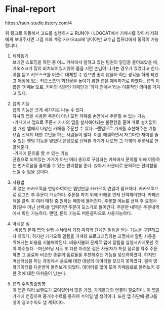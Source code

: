 # Final-report

https://raon-studio.tistory.com/4

위 링크로 이동해서 코드를 실행하시고 RUN이나 LOGCAT에서 키해시를 찾아서 저희에게 보내주시면 그걸 저희 계정 카카오api에 넣어야만 교수님 컴퓨터에서 동작이 가능합니다.

1. 제작동기<br>
 브레인 스토밍을 하던 중 여느 카페에서 일하고 있는 팀원의 일담을 들어보았을 때, 키오스크가 많이 비치되어있지않아 줄을 서던 손님이 나가는 경우가 있었다고 한다.  이를 듣고  키오스크를 어플로 대체할 수 있으면 좋지 않을까 하는 생각을 하게 되었고 매장에 있는 키오스크의 회전율을 높이기 위한 앱을 제작하기로 하였다..
 앱의 이름은 ‘카페in’으로, 커피의 성분인 카페인과 '카페 안에서'라는 이중적인 의미를 가지고 있다. 

2. 앱의 기능<br>
 앱의 기능은 크게 세가지로 나눌 수 있다.<br>
 자사의 앱을 사용한 주문이 아닌 모든 카페를 손안에서 주문할 수 있는 기능<br>
   -카페에서 앱으로 주문시 자사의 앱을 설치해야되는 불편함을 줄여 따로 설치없이 한 개한 앱에서 다양한 카페를 주문할 수 있다. 
 -랜덤으로 가게를 추천해주는 기능<br>
   요즘 선택의 대한 고민을 하는 사람들이 많다. 이를 해결하면서 자그마한 재미를 줄 수 있는 랜덤 기능을 넣었다.랜덤으로 선택된 가게가 나오면 그 가게의 주문서로 연결해준다.<br>
 -가게에 문의를 할 수 있는 기능<br>
   단층으로 되어있는 가게가 아닌 여러 층으로 구성되는 카페에서 문의를 위해 이동하는 번거로움을 줄여줄 수 있는 편리함을 준다. 앉아서 카운터로 문의하는 편리함을 느낄 수 있을 것이다.


3. 사용법<br>
이 앱은 카카오톡을 연동하여하는 앱인만큼 카카오톡 연결이 필요하다. 카카오톡으로 로그인 후 주문이 가능하다. 주문을 하기 위해 카페를 먼저 선택해야한다. 카페선택을 클릭 후 여러 매장 중 원하는 매장에 들어간다. 주문할 메뉴를 선택 후 요청사항(필수 아닌 선택)을 입력하면 주문이 포스기로 들어간다. 주문한 내역은 주문내역에서 확인 가능하다. 랜덤, 문의 기능도 버튼클릭으로 사용가능하다.

4. 아쉬운 점<br>
  -비용의 문제
 앱의 실행 순서에서 가장 마지막 단계인 알림을 받는 기능을 구현하고자 하였다. 하지만 카카오톡 알림을 가져와 프로그래밍하는 과정에서 알림 사용을 위해서는 비용을 지불해야된다. 비용지불의 문제로 앱에 알림을 실행시키지못한 것이 아쉬웠다. 
  -머신러닝 시도
 또 다른 아쉬운 점은 사용자가 특정 음료를 자주 주문하면 그 음료와 비슷한 종류의 음료들을 추천해주는 기능을 넣으려하였다. 하지만 머신러닝을 하는 과정에서 음료에 대한 대량의 데이터을 모으지 못하였다. 결국 영화데이터를 다운받아 돌려보게 되었다. 데이터를 많이 모아 카페음료로 돌려보지 못한 것에 대한 아쉬움이 남는다.

5. 앱의 수익창출방향<br>
이 앱은 여러 브랜드가 모여있어서 많은 기업, 가게들과의 연결이 필요하다. 이 앱을 가게에 연결하여 중개수수료를 통하여 수익일 낼 생각이다. 또한 앱 하단에 광고를 넣어 광고수익도 낼 계획이다.
